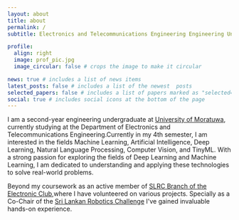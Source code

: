 ```yaml
---
layout: about
title: about
permalink: /
subtitle: Electronics and Telecommunications Engineering Engineering Undergraduate

profile:
  align: right
  image: prof_pic.jpg
  image_circular: false # crops the image to make it circular

news: true # includes a list of news items
latest_posts: false # includes a list of the newest  posts
selected_papers: false # includes a list of papers marked as "selected={true}"
social: true # includes social icons at the bottom of the page
---
```



I am a second-year engineering undergraduate at [University of Moratuwa](https://uom.lk/), currently studying at the Department of Electronics and Telecommunications Engineering.Currently in my 4th semester, I am interested in the fields Machine Learning, Artificial Intelligence, Deep Learning, Natural Language Processing, Computer Vision, and TinyML. With a strong passion for exploring the fields of Deep Learning and Machine Learning, I am dedicated to understanding and applying these technologies to solve real-world problems.

Beyond my coursework as an active member of [SLRC Branch of the Electronic Club](https://ent.uom.lk/electronic-club-about/#SLRC-Branch),where I have volunteered on various projects. Specially as a Co-Chair of the [Sri Lankan Robotics Challenge](https://ent.uom.lk/eclub-events/slrc/) I've gained invaluable hands-on experience.
